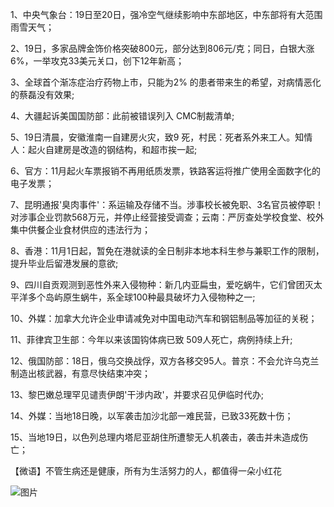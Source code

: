1、中央气象台：19日至20日，强冷空气继续影响中东部地区，中东部将有大范围雨雪天气；

2、19日，多家品牌金饰价格突破800元，部分达到806元/克；同日，白银大涨6%，一举攻克33美元关口，创下12年新高；

3、全球首个渐冻症治疗药物上市，只能为2% 的患者带来生的希望，对病情恶化的蔡磊没有效果;

4、大疆起诉美国国防部：此前被错误列入 CMC制裁清单;

5、19日清晨，安徽淮南一自建房火灾，致9 死，村民：死者系外来工人。知情人：起火自建房是改造的钢结构，和超市挨一起;

6、官方：11月起火车票报销不再用纸质发票，铁路客运将推广使用全面数字化的电子发票；

7、昆明通报'臭肉事件'：系运输及存储不当。涉事校长被免职、3名官员被停职！对涉事企业罚款568万元，并停止经营接受调查；云南：严厉查处学校食堂、校外集中供餐企业食材供应的违法行为；

8、香港：11月1日起，暂免在港就读的全日制非本地本科生参与兼职工作的限制，提升毕业后留港发展的意欲;

9、四川自贡观测到恶性外来入侵物种：新几内亚扁虫，爱吃蜗牛，它们曾团灭太平洋多个岛屿原生蜗牛，系全球100种最具破坏力入侵物种之一;

10、外媒：加拿大允许企业申请减免对中国电动汽车和钢铝制品等加征的关税；

11、菲律宾卫生部：今年以来该国钩体病已致 509人死亡，病例持续上升;

12、俄国防部：18日，俄乌交换战俘，双方各移交95人。普京：不会允许乌克兰制造出核武器，有意尽快结束冲突；

13、黎巴嫩总理罕见谴责伊朗'干涉内政'，并要求召见伊临时代办;

14、外媒：当地18日晚，以军袭击加沙北部一难民营，已致33死数十伤；

15、当地19日，以色列总理内塔尼亚胡住所遭黎无人机袭击，袭击并未造成伤亡；

【微语】不管生病还是健康，所有为生活努力的人，都值得一朵小红花

![图片](https://api.03c3.cn/api/zb)
